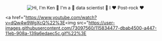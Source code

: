 <p align="center">
  <img src="https://github.com/kutluk-ken/Kutluk-Ken-/blob/main/Assets/Output.gif" alt="Hi, I'm Ken 👋 I'm a 🚀 data scientist 🚀 I ❤️ Post-rock ❤️">
</p>

<a href="https://www.youtube.com/watch?v=dQw4w9WgXcQ%22%3E<img src="https://user-images.githubusercontent.com/73097560/115834477-dbab4500-a447-11eb-908a-139a6edaec5c.gif%22%3E</a>
